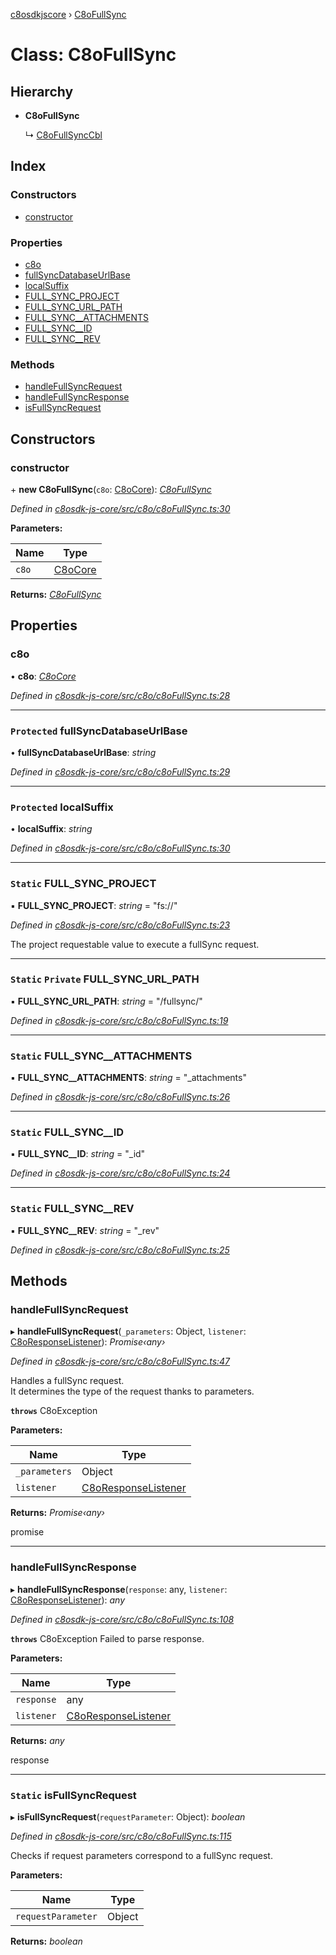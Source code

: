 [c8osdkjscore](../README.md) › [C8oFullSync](c8ofullsync.md)

# Class: C8oFullSync

## Hierarchy

* **C8oFullSync**

  ↳ [C8oFullSyncCbl](c8ofullsynccbl.md)

## Index

### Constructors

* [constructor](c8ofullsync.md#constructor)

### Properties

* [c8o](c8ofullsync.md#c8o)
* [fullSyncDatabaseUrlBase](c8ofullsync.md#protected-fullsyncdatabaseurlbase)
* [localSuffix](c8ofullsync.md#protected-localsuffix)
* [FULL_SYNC_PROJECT](c8ofullsync.md#static-full_sync_project)
* [FULL_SYNC_URL_PATH](c8ofullsync.md#static-private-full_sync_url_path)
* [FULL_SYNC__ATTACHMENTS](c8ofullsync.md#static-full_sync__attachments)
* [FULL_SYNC__ID](c8ofullsync.md#static-full_sync__id)
* [FULL_SYNC__REV](c8ofullsync.md#static-full_sync__rev)

### Methods

* [handleFullSyncRequest](c8ofullsync.md#handlefullsyncrequest)
* [handleFullSyncResponse](c8ofullsync.md#handlefullsyncresponse)
* [isFullSyncRequest](c8ofullsync.md#static-isfullsyncrequest)

## Constructors

###  constructor

\+ **new C8oFullSync**(`c8o`: [C8oCore](c8ocore.md)): *[C8oFullSync](c8ofullsync.md)*

*Defined in [c8osdk-js-core/src/c8o/c8oFullSync.ts:30](https://github.com/convertigo/c8osdk-angular/blob/554de53/src/c8o/c8oFullSync.ts#L30)*

**Parameters:**

Name | Type |
------ | ------ |
`c8o` | [C8oCore](c8ocore.md) |

**Returns:** *[C8oFullSync](c8ofullsync.md)*

## Properties

###  c8o

• **c8o**: *[C8oCore](c8ocore.md)*

*Defined in [c8osdk-js-core/src/c8o/c8oFullSync.ts:28](https://github.com/convertigo/c8osdk-angular/blob/554de53/src/c8o/c8oFullSync.ts#L28)*

___

### `Protected` fullSyncDatabaseUrlBase

• **fullSyncDatabaseUrlBase**: *string*

*Defined in [c8osdk-js-core/src/c8o/c8oFullSync.ts:29](https://github.com/convertigo/c8osdk-angular/blob/554de53/src/c8o/c8oFullSync.ts#L29)*

___

### `Protected` localSuffix

• **localSuffix**: *string*

*Defined in [c8osdk-js-core/src/c8o/c8oFullSync.ts:30](https://github.com/convertigo/c8osdk-angular/blob/554de53/src/c8o/c8oFullSync.ts#L30)*

___

### `Static` FULL_SYNC_PROJECT

▪ **FULL_SYNC_PROJECT**: *string* = "fs://"

*Defined in [c8osdk-js-core/src/c8o/c8oFullSync.ts:23](https://github.com/convertigo/c8osdk-angular/blob/554de53/src/c8o/c8oFullSync.ts#L23)*

The project requestable value to execute a fullSync request.

___

### `Static` `Private` FULL_SYNC_URL_PATH

▪ **FULL_SYNC_URL_PATH**: *string* = "/fullsync/"

*Defined in [c8osdk-js-core/src/c8o/c8oFullSync.ts:19](https://github.com/convertigo/c8osdk-angular/blob/554de53/src/c8o/c8oFullSync.ts#L19)*

___

### `Static` FULL_SYNC__ATTACHMENTS

▪ **FULL_SYNC__ATTACHMENTS**: *string* = "_attachments"

*Defined in [c8osdk-js-core/src/c8o/c8oFullSync.ts:26](https://github.com/convertigo/c8osdk-angular/blob/554de53/src/c8o/c8oFullSync.ts#L26)*

___

### `Static` FULL_SYNC__ID

▪ **FULL_SYNC__ID**: *string* = "_id"

*Defined in [c8osdk-js-core/src/c8o/c8oFullSync.ts:24](https://github.com/convertigo/c8osdk-angular/blob/554de53/src/c8o/c8oFullSync.ts#L24)*

___

### `Static` FULL_SYNC__REV

▪ **FULL_SYNC__REV**: *string* = "_rev"

*Defined in [c8osdk-js-core/src/c8o/c8oFullSync.ts:25](https://github.com/convertigo/c8osdk-angular/blob/554de53/src/c8o/c8oFullSync.ts#L25)*

## Methods

###  handleFullSyncRequest

▸ **handleFullSyncRequest**(`_parameters`: Object, `listener`: [C8oResponseListener](../interfaces/c8oresponselistener.md)): *Promise‹any›*

*Defined in [c8osdk-js-core/src/c8o/c8oFullSync.ts:47](https://github.com/convertigo/c8osdk-angular/blob/554de53/src/c8o/c8oFullSync.ts#L47)*

Handles a fullSync request.<br/>
It determines the type of the request thanks to parameters.

**`throws`** C8oException

**Parameters:**

Name | Type |
------ | ------ |
`_parameters` | Object |
`listener` | [C8oResponseListener](../interfaces/c8oresponselistener.md) |

**Returns:** *Promise‹any›*

promise<any>

___

###  handleFullSyncResponse

▸ **handleFullSyncResponse**(`response`: any, `listener`: [C8oResponseListener](../interfaces/c8oresponselistener.md)): *any*

*Defined in [c8osdk-js-core/src/c8o/c8oFullSync.ts:108](https://github.com/convertigo/c8osdk-angular/blob/554de53/src/c8o/c8oFullSync.ts#L108)*

**`throws`** C8oException Failed to parse response.

**Parameters:**

Name | Type |
------ | ------ |
`response` | any |
`listener` | [C8oResponseListener](../interfaces/c8oresponselistener.md) |

**Returns:** *any*

response

___

### `Static` isFullSyncRequest

▸ **isFullSyncRequest**(`requestParameter`: Object): *boolean*

*Defined in [c8osdk-js-core/src/c8o/c8oFullSync.ts:115](https://github.com/convertigo/c8osdk-angular/blob/554de53/src/c8o/c8oFullSync.ts#L115)*

Checks if request parameters correspond to a fullSync request.

**Parameters:**

Name | Type |
------ | ------ |
`requestParameter` | Object |

**Returns:** *boolean*
